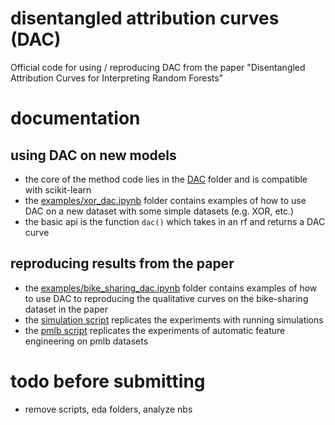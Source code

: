 # disentangled attribution curves (DAC)
Official code for using / reproducing DAC from the paper "Disentangled Attribution Curves for Interpreting Random Forests" 



# documentation

## using DAC on new models
- the core of the method code lies in the [DAC](dac) folder and is compatible with scikit-learn
- the [examples/xor_dac.ipynb](examples/simple_ex.py) folder contains examples of how to use DAC on a new dataset with some simple datasets (e.g. XOR, etc.)
- the basic api is the function ```dac()``` which takes in an rf and returns a DAC curve


## reproducing results from the paper
- the [examples/bike_sharing_dac.ipynb](examples/bike_sharing_dac.ipynb) folder contains examples of how to use DAC to reproducing the qualitative curves on the bike-sharing dataset in the paper
- the [simulation script](experiments/simulation/run_sim_synthetic.py) replicates the experiments with running simulations
- the [pmlb script](experiments/pmlb/run_dac_feature_engineered.py) replicates the experiments of automatic feature engineering on pmlb datasets


# todo before submitting
- remove scripts, eda folders, analyze nbs